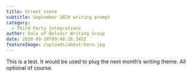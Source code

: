 ```yaml
---
title: Street scene
subtitle: September 2020 writing prompt
category:
  - Third Party Integrations
author: Vale of Belvoir Writing Group
date: 2020-08-18T09:48:16.345Z
featureImage: /uploads/about-hero.jpg
---
```

This is a test. It would be used to plug the next month’s writing theme. All optional of course.
